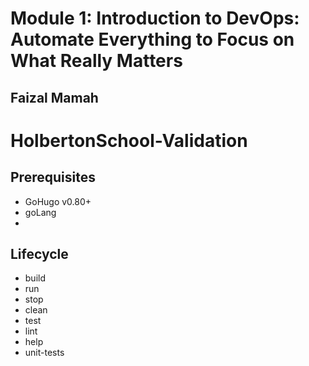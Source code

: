 <h1>Module 1: Introduction to DevOps: Automate Everything to Focus on What Really Matters</h1>
<h2>Faizal Mamah</h2>

# HolbertonSchool-Validation

## Prerequisites

- GoHugo v0.80+
- goLang
- 
## Lifecycle

- build
- run
- stop 
- clean
- test 
- lint
- help 
- unit-tests